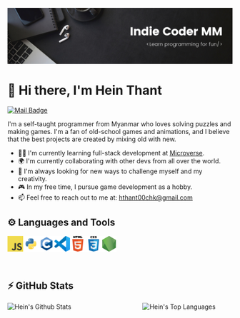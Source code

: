 ![Self-taught Programmer](https://raw.githubusercontent.com/IndieCoderMM/IndieCoderMM/master/icmm-banner.png)

# 👋 Hi there, I'm Hein Thant
[![Mail Badge](https://img.shields.io/badge/-hthant00chk-c0392b?style=flat&labelColor=c0392b&logo=gmail&logoColor=white)](mailto:hthant00chk@gmail.com)

I'm a self-taught programmer from Myanmar who loves solving puzzles and making games. I'm a fan of old-school games and animations, and I believe that the best projects are created by mixing old with new. 

- 👨‍🚀 I'm currently learning full-stack development at [Microverse](https://github.com/microverseinc).
- 🌍 I'm currently collaborating with other devs from all over the world.
- 🔭 I'm always looking for new ways to challenge myself and my creativity.
- 🎮 In my free time, I pursue game development as a hobby.
- 📫 Feel free to reach out to me at: hthant00chk@gmail.com

## ⚙ Languages and Tools

<img align="left" alt="JavaScript" width="35px" src="https://raw.githubusercontent.com/github/explore/80688e429a7d4ef2fca1e82350fe8e3517d3494d/topics/javascript/javascript.png" />
<img align="left" alt="Python" width="35px" src="https://raw.githubusercontent.com/github/explore/80688e429a7d4ef2fca1e82350fe8e3517d3494d/topics/python/python.png" />
<img align="left" alt="C" width="35px" src="https://raw.githubusercontent.com/github/explore/f3e22f0dca2be955676bc70d6214b95b13354ee8/topics/c/c.png" />
<img align="left" alt="Visual Studio Code" width="35px" src="https://raw.githubusercontent.com/github/explore/80688e429a7d4ef2fca1e82350fe8e3517d3494d/topics/visual-studio-code/visual-studio-code.png" />
<img align="left" alt="HTML5" width="35px" src="https://raw.githubusercontent.com/github/explore/80688e429a7d4ef2fca1e82350fe8e3517d3494d/topics/html/html.png" />
<img align="left" alt="CSS3" width="35px" src="https://raw.githubusercontent.com/github/explore/80688e429a7d4ef2fca1e82350fe8e3517d3494d/topics/css/css.png" />
<img align="left" alt="Node.js" width="35px" src="https://raw.githubusercontent.com/github/explore/80688e429a7d4ef2fca1e82350fe8e3517d3494d/topics/nodejs/nodejs.png" />

<br>
<br>
<br>
<br>

## ⚡ GitHub Stats

<img align="left" src="https://github-readme-stats.vercel.app/api?username=IndieCoderMM&show_icons=true&theme=radical" alt="Hein's Github Stats" width="60%">
<img src="https://github-readme-stats.vercel.app/api/top-langs/?username=IndieCoderMM&show_icons=true&hide_border=true&theme=radical" width="25%" alt="Hein's Top Languages">

